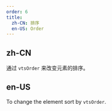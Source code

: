 ```yaml
---
order: 6
title: 
  zh-CN: 排序
  en-US: Order
---
```


## zh-CN

通过 `vtsOrder` 来改变元素的排序。

## en-US

To change the element sort by `vtsOrder`.
